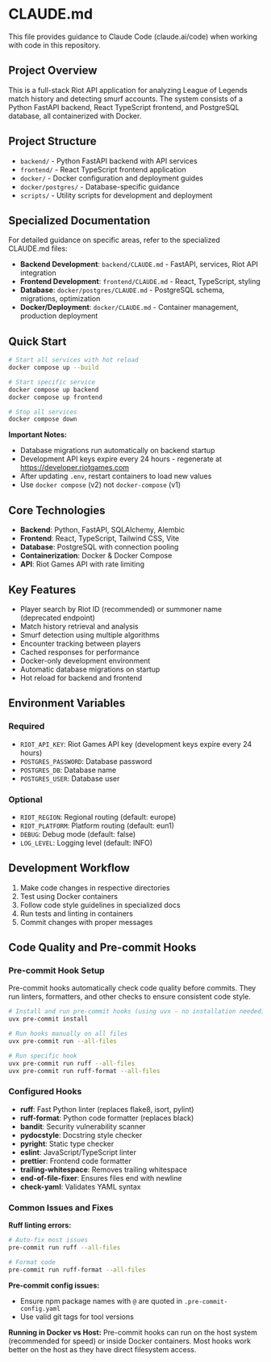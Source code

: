 # CLAUDE.md

This file provides guidance to Claude Code (claude.ai/code) when working with code in this repository.

## Project Overview

This is a full-stack Riot API application for analyzing League of Legends match history and detecting smurf accounts. The system consists of a Python FastAPI backend, React TypeScript frontend, and PostgreSQL database, all containerized with Docker.

## Project Structure

- `backend/` - Python FastAPI backend with API services
- `frontend/` - React TypeScript frontend application
- `docker/` - Docker configuration and deployment guides
- `docker/postgres/` - Database-specific guidance
- `scripts/` - Utility scripts for development and deployment

## Specialized Documentation

For detailed guidance on specific areas, refer to the specialized CLAUDE.md files:

- **Backend Development**: `backend/CLAUDE.md` - FastAPI, services, Riot API integration
- **Frontend Development**: `frontend/CLAUDE.md` - React, TypeScript, styling
- **Database**: `docker/postgres/CLAUDE.md` - PostgreSQL schema, migrations, optimization
- **Docker/Deployment**: `docker/CLAUDE.md` - Container management, production deployment

## Quick Start

```bash
# Start all services with hot reload
docker compose up --build

# Start specific service
docker compose up backend
docker compose up frontend

# Stop all services
docker compose down
```

**Important Notes:**
- Database migrations run automatically on backend startup
- Development API keys expire every 24 hours - regenerate at https://developer.riotgames.com
- After updating `.env`, restart containers to load new values
- Use `docker compose` (v2) not `docker-compose` (v1)

## Core Technologies

- **Backend**: Python, FastAPI, SQLAlchemy, Alembic
- **Frontend**: React, TypeScript, Tailwind CSS, Vite
- **Database**: PostgreSQL with connection pooling
- **Containerization**: Docker & Docker Compose
- **API**: Riot Games API with rate limiting

## Key Features

- Player search by Riot ID (recommended) or summoner name (deprecated endpoint)
- Match history retrieval and analysis
- Smurf detection using multiple algorithms
- Encounter tracking between players
- Cached responses for performance
- Docker-only development environment
- Automatic database migrations on startup
- Hot reload for backend and frontend

## Environment Variables

### Required
- `RIOT_API_KEY`: Riot Games API key (development keys expire every 24 hours)
- `POSTGRES_PASSWORD`: Database password
- `POSTGRES_DB`: Database name
- `POSTGRES_USER`: Database user

### Optional
- `RIOT_REGION`: Regional routing (default: europe)
- `RIOT_PLATFORM`: Platform routing (default: eun1)
- `DEBUG`: Debug mode (default: false)
- `LOG_LEVEL`: Logging level (default: INFO)

## Development Workflow

1. Make code changes in respective directories
2. Test using Docker containers
3. Follow code style guidelines in specialized docs
4. Run tests and linting in containers
5. Commit changes with proper messages

## Code Quality and Pre-commit Hooks

### Pre-commit Hook Setup

Pre-commit hooks automatically check code quality before commits. They run linters, formatters, and other checks to ensure consistent code style.

```bash
# Install and run pre-commit hooks (using uvx - no installation needed)
uvx pre-commit install

# Run hooks manually on all files
uvx pre-commit run --all-files

# Run specific hook
uvx pre-commit run ruff --all-files
uvx pre-commit run ruff-format --all-files
```

### Configured Hooks

- **ruff**: Fast Python linter (replaces flake8, isort, pylint)
- **ruff-format**: Python code formatter (replaces black)
- **bandit**: Security vulnerability scanner
- **pydocstyle**: Docstring style checker
- **pyright**: Static type checker
- **eslint**: JavaScript/TypeScript linter
- **prettier**: Frontend code formatter
- **trailing-whitespace**: Removes trailing whitespace
- **end-of-file-fixer**: Ensures files end with newline
- **check-yaml**: Validates YAML syntax

### Common Issues and Fixes

**Ruff linting errors:**
```bash
# Auto-fix most issues
pre-commit run ruff --all-files

# Format code
pre-commit run ruff-format --all-files
```

**Pre-commit config issues:**
- Ensure npm package names with `@` are quoted in `.pre-commit-config.yaml`
- Use valid git tags for tool versions

**Running in Docker vs Host:**
Pre-commit hooks can run on the host system (recommended for speed) or inside Docker containers. Most hooks work better on the host as they have direct filesystem access.
